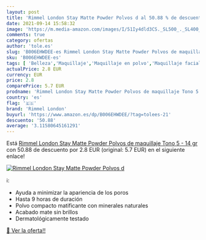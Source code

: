 ```yaml
---
layout: post
title: 'Rimmel London Stay Matte Powder Polvos d al 50.88 % de descuento'
date: 2021-09-14 15:58:32
image: 'https://m.media-amazon.com/images/I/51Iy4dld3CS._SL500_._SL400_.jpg'
comments: true
category: ofertas
author: 'tole.es'
slug: 'B006EHWDEE-es Rimmel London Stay Matte Powder Polvos de maquillaje Tono...'
sku: 'B006EHWDEE-es'
tags: [ 'Belleza','Maquillaje','Maquillaje en polvo','Maquillaje facial','maquillaje','rimmel london', ]
actualPrice: 2.8 EUR
currency: EUR
price: 2.8
comparePrice: 5.7 EUR
prodname: 'Rimmel London Stay Matte Powder Polvos de maquillaje Tono 5 - 14 gr'
country: 'es'
flag: '🇪🇸'
brand: 'Rimmel London'
buyurl: 'https://www.amazon.es/dp/B006EHWDEE/?tag=tolees-21'
descuento: '50.88'
average: '3.11580645161291'
---
```


Está [Rimmel London Stay Matte Powder Polvos de maquillaje Tono 5 - 14 gr](https://www.amazon.es/dp/B006EHWDEE/?tag=tolees-21) con 50.88 de descuento por 2.8 EUR (original: 5.7 EUR) en el siguiente enlace!

[![Rimmel London Stay Matte Powder Polvos d](https://m.media-amazon.com/images/I/51Iy4dld3CS._SL500_._SL400_.jpg)](https://www.amazon.es/dp/B006EHWDEE/?tag=tolees-21)

ℹ️:

- Ayuda a minimizar la apariencia de los poros
- Hasta 9 horas de duración
- Polvo compacto matificante con minerales naturales
- Acabado mate sin brillos
- Dermatológicamente testado

[🛒 Ver la oferta!!](https://www.amazon.es/dp/B006EHWDEE/?tag=tolees-21)
